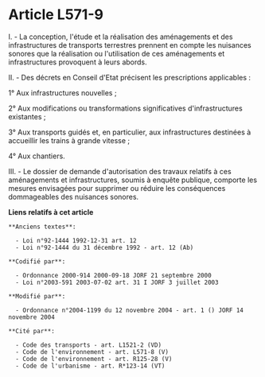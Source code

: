 # Article L571-9

I. - La conception, l'étude et la réalisation des aménagements et des infrastructures de transports terrestres prennent en
compte les nuisances sonores que la réalisation ou l'utilisation de ces aménagements et infrastructures provoquent à leurs
abords.

II. - Des décrets en Conseil d'Etat précisent les prescriptions applicables :

1° Aux infrastructures nouvelles ;

2° Aux modifications ou transformations significatives d'infrastructures existantes ;

3° Aux transports guidés et, en particulier, aux infrastructures destinées à accueillir les trains à grande vitesse ;

4° Aux chantiers.

III. - Le dossier de demande d'autorisation des travaux relatifs à ces aménagements et infrastructures, soumis à enquête
publique, comporte les mesures envisagées pour supprimer ou réduire les conséquences dommageables des nuisances sonores.

**Liens relatifs à cet article**

	**Anciens textes**:

	  - Loi n°92-1444 1992-12-31 art. 12
	  - Loi n°92-1444 du 31 décembre 1992 - art. 12 (Ab)

	**Codifié par**:

	  - Ordonnance 2000-914 2000-09-18 JORF 21 septembre 2000
	  - Loi n°2003-591 2003-07-02 art. 31 I JORF 3 juillet 2003

	**Modifié par**:

	  - Ordonnance n°2004-1199 du 12 novembre 2004 - art. 1 () JORF 14 novembre 2004

	**Cité par**:

	  - Code des transports - art. L1521-2 (VD)
	  - Code de l'environnement - art. L571-8 (V)
	  - Code de l'environnement - art. R125-28 (V)
	  - Code de l'urbanisme - art. R*123-14 (VT)
